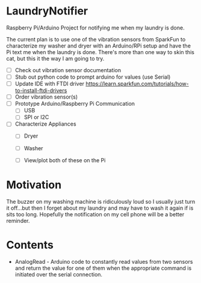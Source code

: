 LaundryNotifier
===============
Raspberry Pi/Arduino Project for notifying me when my laundry is done.

The current plan is to use one of the vibration sensors from SparkFun to characterize my washer and dryer with an Arduino/RPi setup and have the Pi text me when the laundry is done.  There's more than one way to skin this cat, but this it the way I am going to try.

- [ ] Check out vibration sensor documentation
- [ ] Stub out python code to prompt arduino for values (use Serial)
- [ ] Update IDE with FTDI driver https://learn.sparkfun.com/tutorials/how-to-install-ftdi-drivers
- [ ] Order vibration sensor(s)
- [ ] Prototype Arduino/Raspberry Pi Communication
  - [ ] USB
  - [ ] SPI or I2C
- [ ] Characterize Appliances
  - [ ] Dryer
  - [ ] Washer
  - [ ] View/plot both of these on the Pi


Motivation
==========

The buzzer on my washing machine is ridiculously loud so I usually just turn it off...but then I forget about my laundry and may have to wash it again if is sits too long.  Hopefully the notification on my cell phone will be a better reminder.


Contents
========

- AnalogRead - Arduino code to constantly read values from two sensors and return the value for one of them when the appropriate command is initiated over the serial connection.
